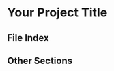 # Your Project Title

## File Index

<!-- FILE_INDEX_START -->
<!-- FILE_INDEX_END -->

## Other Sections
